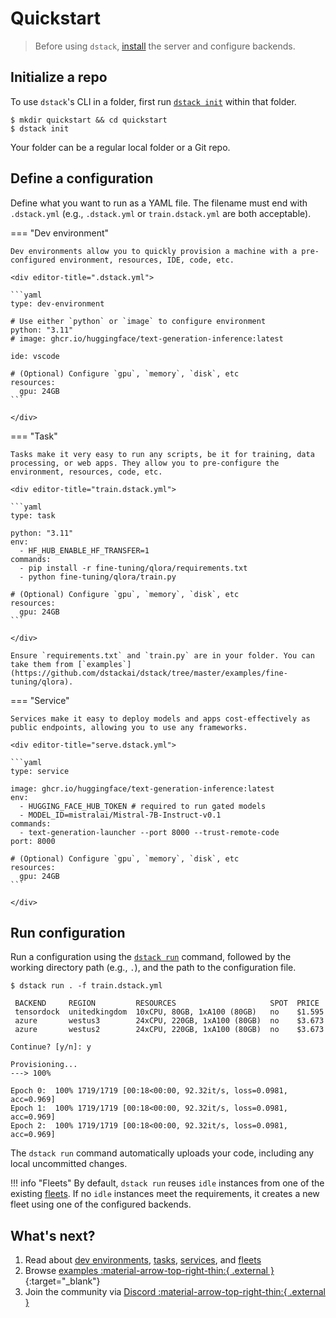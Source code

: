# Quickstart

> Before using `dstack`, [install](installation/index.md) the server and configure 
backends.
    
## Initialize a repo

To use `dstack`'s CLI in a folder, first run [`dstack init`](reference/cli/index.md#dstack-init) within that folder.

<div class="termy">

```shell
$ mkdir quickstart && cd quickstart
$ dstack init
```

</div>

Your folder can be a regular local folder or a Git repo.

## Define a configuration

Define what you want to run as a YAML file. The filename must end with `.dstack.yml` (e.g., `.dstack.yml`
or `train.dstack.yml` are both acceptable).

=== "Dev environment"

    Dev environments allow you to quickly provision a machine with a pre-configured environment, resources, IDE, code, etc.

    <div editor-title=".dstack.yml"> 

    ```yaml
    type: dev-environment

    # Use either `python` or `image` to configure environment
    python: "3.11"
    # image: ghcr.io/huggingface/text-generation-inference:latest
    
    ide: vscode

    # (Optional) Configure `gpu`, `memory`, `disk`, etc
    resources:
      gpu: 24GB
    ```

    </div>

=== "Task"

    Tasks make it very easy to run any scripts, be it for training, data processing, or web apps. They allow you to pre-configure the environment, resources, code, etc.

    <div editor-title="train.dstack.yml"> 

    ```yaml
    type: task

    python: "3.11"
    env:
      - HF_HUB_ENABLE_HF_TRANSFER=1
    commands:
      - pip install -r fine-tuning/qlora/requirements.txt
      - python fine-tuning/qlora/train.py

    # (Optional) Configure `gpu`, `memory`, `disk`, etc
    resources:
      gpu: 24GB
    ```

    </div>

    Ensure `requirements.txt` and `train.py` are in your folder. You can take them from [`examples`](https://github.com/dstackai/dstack/tree/master/examples/fine-tuning/qlora).

=== "Service"

    Services make it easy to deploy models and apps cost-effectively as public endpoints, allowing you to use any frameworks.

    <div editor-title="serve.dstack.yml"> 

    ```yaml
    type: service

    image: ghcr.io/huggingface/text-generation-inference:latest
    env:
      - HUGGING_FACE_HUB_TOKEN # required to run gated models
      - MODEL_ID=mistralai/Mistral-7B-Instruct-v0.1
    commands:
      - text-generation-launcher --port 8000 --trust-remote-code
    port: 8000

    # (Optional) Configure `gpu`, `memory`, `disk`, etc
    resources:
      gpu: 24GB
    ```

    </div>

## Run configuration

Run a configuration using the [`dstack run`](reference/cli/index.md#dstack-run) command, followed by the working directory path (e.g., `.`), 
and the path to the configuration file.

<div class="termy">

```shell
$ dstack run . -f train.dstack.yml

 BACKEND     REGION         RESOURCES                     SPOT  PRICE
 tensordock  unitedkingdom  10xCPU, 80GB, 1xA100 (80GB)   no    $1.595
 azure       westus3        24xCPU, 220GB, 1xA100 (80GB)  no    $3.673
 azure       westus2        24xCPU, 220GB, 1xA100 (80GB)  no    $3.673
 
Continue? [y/n]: y

Provisioning...
---> 100%

Epoch 0:  100% 1719/1719 [00:18<00:00, 92.32it/s, loss=0.0981, acc=0.969]
Epoch 1:  100% 1719/1719 [00:18<00:00, 92.32it/s, loss=0.0981, acc=0.969]
Epoch 2:  100% 1719/1719 [00:18<00:00, 92.32it/s, loss=0.0981, acc=0.969]
```

</div>

The `dstack run` command automatically uploads your code, including any local uncommitted changes. 

!!! info "Fleets"
    By default, `dstack run` reuses `idle` instances from one of the existing [fleets](fleets.md). 
    If no `idle` instances meet the requirements, it creates a new fleet using one of the configured backends.

## What's next?

1. Read about [dev environments](dev-environments.md), [tasks](tasks.md), 
    [services](services.md), and [fleets](fleets.md) 
2. Browse [examples :material-arrow-top-right-thin:{ .external }](https://github.com/dstackai/dstack/tree/master/examples){:target="_blank"}
3. Join the community via [Discord :material-arrow-top-right-thin:{ .external }](https://discord.gg/u8SmfwPpMd)